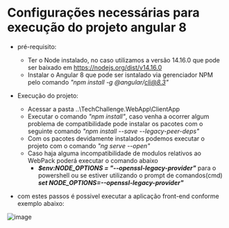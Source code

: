 # Configurações necessárias para execução do projeto angular 8

- pré-requisito:
  - Ter o Node instalado, no caso utilizamos a versão 14.16.0 que pode ser baixado em https://nodejs.org/dist/v14.16.0
  - Instalar o Angular 8 que pode ser isntalado via gerenciador NPM pelo comando <i>"npm install -g @angular/cli@8.3"</i>

- Execução do projeto:
  - Acessar a pasta ..\TechChallenge.WebApp\ClientApp
  - Executar o comando <i>"npm install"</i>, caso venha a ocorrer algum problema de compatibilidade pode instalar os pacotes com o seguinte comando <i>"npm install --save --legacy-peer-deps"</i>
  - Com os pacotes devidamente instalados podemos executar o projeto com o comando <i>"ng serve --open"</i>
  - Caso haja alguma incompatibilidade de modulos relativos ao WebPack poderá executar o comando abaixo
      - <i><b>$env:NODE_OPTIONS = "--openssl-legacy-provider"</i></b> para o powershell ou se estiver utilizando o prompt de comandos(cmd) <i><b>set NODE_OPTIONS=--openssl-legacy-provider"</i></b>

* com estes passos é possivel executar a aplicação front-end conforme exemplo abaixo:

![image](https://github.com/JairJr/TechChallenge/assets/29376086/09a4d497-3ca0-461d-a0fe-2282c566b454)
